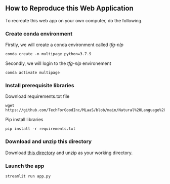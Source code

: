 ## How to Reproduce this Web Application

To recreate this web app on your own computer, do the following.

### Create conda environment
Firstly, we will create a conda environment called *tfg-nlp*
```
conda create -n multipage python=3.7.9
```
Secondly, we will login to the *tfg-nlp* environement
```
conda activate multipage
```
### Install prerequisite libraries

Download requirements.txt file

```
wget https://github.com/TechForGoodInc/MLaaS/blob/main/Natural%20Language%20Processing/Streamlit/requirements.txt
```

Pip install libraries
```
pip install -r requirements.txt
```

### Download and unzip this directory

Download [this directory](https://github.com/TechForGoodInc/MLaaS/tree/main/Natural%20Language%20Processing/Streamlit) and unzip as your working directory.

###  Launch the app

```
streamlit run app.py
```
